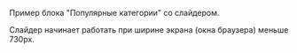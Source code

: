 Пример блока "Популярные категории" со слайдером.

Слайдер начинает работать при ширине экрана (окна браузера) меньше 730px.